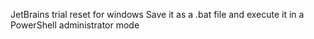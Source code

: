 JetBrains trial reset for windows
Save it as a .bat file and execute it in a PowerShell administrator mode 
